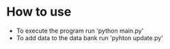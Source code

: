 # How to use

* To execute the program run 'python main.py'
* To add data to the data bank run 'pyhton update.py'